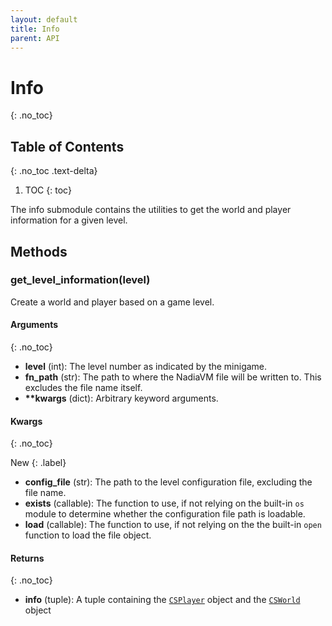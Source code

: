 ```yaml
---
layout: default
title: Info
parent: API
---
```


# Info
{: .no_toc}

## Table of Contents
{: .no_toc .text-delta}

1. TOC
{: toc}

The info submodule contains the utilities to get the world and player information for a given
    level.

## Methods

### get_level_information(level)

Create a world and player based on a game level.

#### Arguments
{: .no_toc}

- **level** (int): The level number as indicated by the minigame.
- **fn_path** (str): The path to where the NadiaVM file will be written to. This excludes
the file name itself.
- **\*\*kwargs** (dict): Arbitrary keyword arguments.

#### Kwargs
{: .no_toc}

New
{: .label}

- **config_file** (str): The path to the level configuration file, excluding the file name.
- **exists** (callable): The function to use, if not relying on the built-in `os` module
    to determine whether the configuration file path is loadable.
- **load** (callable): The function to use, if not relying on the the built-in `open`
    function to load the file object.

#### Returns
{: .no_toc}

- **info** (tuple): A tuple containing the [`CSPlayer`](./player.html#csplayer) object and the
[`CSWorld`](./world.html#csworld) object